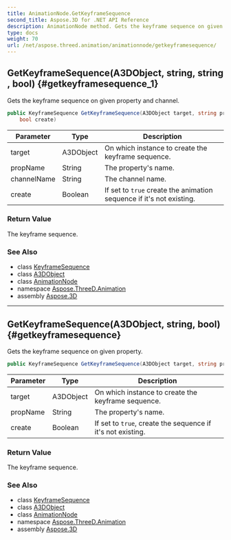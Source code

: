 ```yaml
---
title: AnimationNode.GetKeyframeSequence
second_title: Aspose.3D for .NET API Reference
description: AnimationNode method. Gets the keyframe sequence on given property and channel
type: docs
weight: 70
url: /net/aspose.threed.animation/animationnode/getkeyframesequence/
---
```

## GetKeyframeSequence(A3DObject, string, string, bool) {#getkeyframesequence_1}

Gets the keyframe sequence on given property and channel.

```csharp
public KeyframeSequence GetKeyframeSequence(A3DObject target, string propName, string channelName, 
    bool create)
```

| Parameter | Type | Description |
| --- | --- | --- |
| target | A3DObject | On which instance to create the keyframe sequence. |
| propName | String | The property's name. |
| channelName | String | The channel name. |
| create | Boolean | If set to `true` create the animation sequence if it's not existing. |

### Return Value

The keyframe sequence.

### See Also

* class [KeyframeSequence](../../keyframesequence/)
* class [A3DObject](../../../aspose.threed/a3dobject/)
* class [AnimationNode](../)
* namespace [Aspose.ThreeD.Animation](../../../aspose.threed.animation/)
* assembly [Aspose.3D](../../../)

---

## GetKeyframeSequence(A3DObject, string, bool) {#getkeyframesequence}

Gets the keyframe sequence on given property.

```csharp
public KeyframeSequence GetKeyframeSequence(A3DObject target, string propName, bool create)
```

| Parameter | Type | Description |
| --- | --- | --- |
| target | A3DObject | On which instance to create the keyframe sequence. |
| propName | String | The property's name. |
| create | Boolean | If set to `true`, create the sequence if it's not existing. |

### Return Value

The keyframe sequence.

### See Also

* class [KeyframeSequence](../../keyframesequence/)
* class [A3DObject](../../../aspose.threed/a3dobject/)
* class [AnimationNode](../)
* namespace [Aspose.ThreeD.Animation](../../../aspose.threed.animation/)
* assembly [Aspose.3D](../../../)


